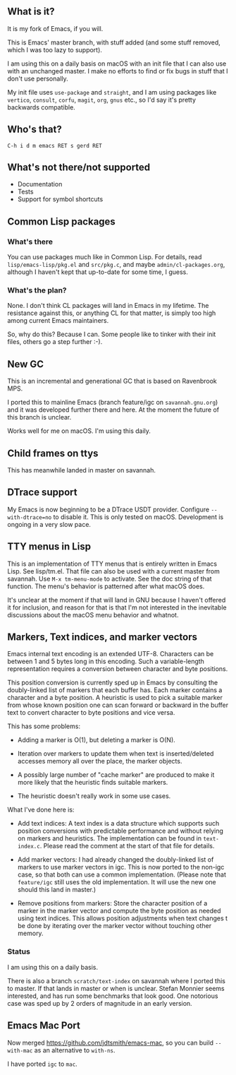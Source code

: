 ## What is it?

It is my fork of Emacs, if you will.

This is Emacs' master branch, with stuff added (and some stuff removed,
which I was too lazy to support).

I am using this on a daily basis on macOS with an init file that I can
also use with an unchanged master. I make no efforts to find or fix
bugs in stuff that I don't use personally.

My init file uses `use-package` and `straight`, and I am using
packages like `vertico`, `consult`, `corfu`, `magit`, `org`, `gnus`
etc., so I'd say it's pretty backwards compatible.

## Who's that?

`C-h i d m emacs RET s gerd RET`

## What's not there/not supported

* Documentation
* Tests
* Support for symbol shortcuts

## Common Lisp packages

### What's there

You can use packages much like in Common Lisp. For details, read
`lisp/emacs-lisp/pkg.el` and `src/pkg.c`, and maybe
`admin/cl-packages.org`, although I haven't kept that up-to-date for
some time, I guess.

### What's the plan?

None. I don't think CL packages will land in Emacs in my lifetime.
The resistance against this, or anything CL for that matter, is simply
too high among current Emacs maintainers.

So, why do this? Because I can. Some people like to tinker with their
init files, others go a step further :-).

## New GC

This is an incremental and generational GC that is based on Ravenbrook
MPS.

I ported this to mainline Emacs (branch feature/igc on
`savannah.gnu.org`) and it was developed further there and here.  At the
moment the future of this branch is unclear.

Works well for me on macOS. I'm using this daily.

## Child frames on ttys

This has meanwhile landed in master on savannah.

## DTrace support

My Emacs is now beginning to be a DTrace USDT provider. Configure
`--with-dtrace=no` to disable it. This is only tested on
macOS. Development is ongoing in a very slow pace.

## TTY menus in Lisp

This is an implementation of TTY menus that is entirely written in Emacs
Lisp. See lisp/tm.el. That file can also be used with a current master
from savannah. Use `M-x tm-menu-mode` to activate. See the doc string of
that function. The menu's behavior is patterned after what macOS does.

It's unclear at the moment if that will land in GNU because I haven't
offered it for inclusion, and reason for that is that I'm not interested
in the inevitable discussions about the macOS menu behavior and whatnot.

## Markers, Text indices, and marker vectors

Emacs internal text encoding is an extended UTF-8. Characters can be
between 1 and 5 bytes long in this encoding. Such a variable-length
representation requires a conversion between character and byte
positions.

This position conversion is currently sped up in Emacs by consulting the
doubly-linked list of markers that each buffer has. Each marker contains
a character and a byte position. A heuristic is used to pick a suitable
marker from whose known position one can scan forward or backward in the
buffer text to convert character to byte positions and vice versa.

This has some problems:

- Adding a marker is O(1), but deleting a marker is O(N).

- Iteration over markers to update them when text is inserted/deleted
  accesses memory all over the place, the marker objects.

- A possibly large number of "cache marker" are produced to make it more
  likely that the heuristic finds suitable markers.

- The heuristic doesn't really work in some use cases.

What I've done here is:

- Add text indices: A text index is a data structure which supports such
position conversions with predictable performance and without relying on
markers and heuristics. The implementation can be found in
`text-index.c`. Please read the comment at the start of that file for
details.

- Add marker vectors: I had already changed the doubly-linked list of
markers to use marker vectors in igc. This is now ported to the non-igc
case, so that both can use a common implementation. (Please note that
`feature/igc` still uses the old implementation. It will use the new one
should this land in master.)

- Remove positions from markers: Store the character position of a marker
in the marker vector and compute the byte position as needed using text
indices. This allows position adjustments when text changes t be done by
iterating over the marker vector without touching other memory.

### Status

I am using this on a daily basis.

There is also a branch `scratch/text-index` on savannah where I ported
this to master.  If that lands in master or when is unclear.  Stefan
Monnier seems interested, and has run some benchmarks that look
good. One notorious case was sped up by 2 orders of magnitude in an
early version.

## Emacs Mac Port

Now merged https://github.com/jdtsmith/emacs-mac, so you can build
`--with-mac` as an alternative to `with-ns`.

I have ported `igc` to `mac`.
